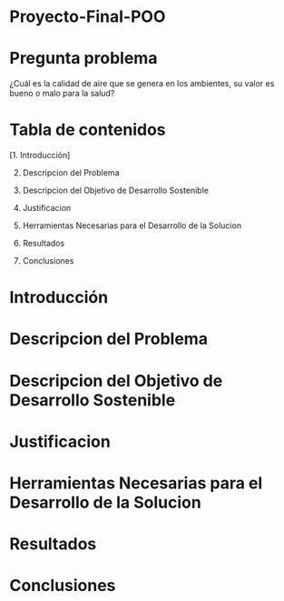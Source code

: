 # Proyecto-Final-POO
# Pregunta problema
¿Cuál es la calidad de aire que se genera en los ambientes, su valor es bueno o malo para la salud?
# Tabla de contenidos  
[1. Introducción]

2. Descripcion del Problema

3. Descripcion del Objetivo de Desarrollo Sostenible

4. Justificacion

5. Herramientas Necesarias para el Desarrollo de la Solucion

6. Resultados

7. Conclusiones

# Introducción

# Descripcion del Problema

# Descripcion del Objetivo de Desarrollo Sostenible

# Justificacion

# Herramientas Necesarias para el Desarrollo de la Solucion

# Resultados

# Conclusiones
